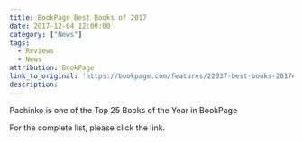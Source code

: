 ```yaml
---
title: BookPage Best Books of 2017
date: 2017-12-04 12:00:00
category: ["News"]
tags:
  - Reviews
  - News
attribution: BookPage
link_to_original: 'https://bookpage.com/features/22037-best-books-2017#.WiW-s85OjE4'
description:
---
```



Pachinko is one of the Top 25 Books of the Year in BookPage

For the complete list, please click the link.